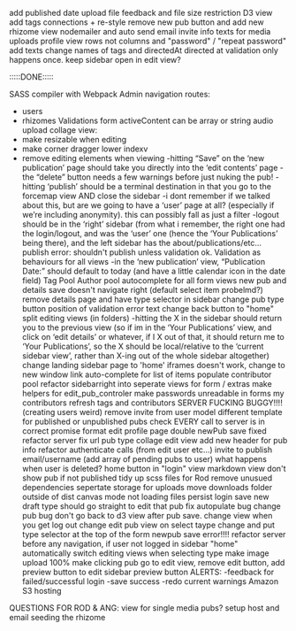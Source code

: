 
add published date
upload file feedback and file size restriction
D3 view add tags connections + re-style
remove new pub button and add new rhizome view
nodemailer and auto send email invite
info texts for media uploads
profile view rows not columns and "password" / "repeat password"
add texts
change names of tags and directedAt
directed at validation only happens once.
keep sidebar open in edit view?

:::::DONE:::::

SASS compiler with Webpack
Admin navigation routes:
- users
- rhizomes
Validations form
activeContent can be array or string
audio upload
collage view: 
- make resizable when editing
- make corner dragger lower indexv
- remove editing elements when viewing
-hitting “Save” on the ‘new publication’ page should take you directly into the ‘edit contents’ page
-the “delete” button needs a few warnings before just nuking the pub!
-hitting ‘publish’ should be a terminal destination in that you go to the forcemap view AND close the sidebar
-i dont remember if we talked about this, but are we going to have a ‘user’ page at all? (especially if we’re including anonymity). this can possibly fall as just a filter
-logout should be in the ‘right’ sidebar (from what i remember, the right one had the login/logout, and was the ‘user’ one (hence the ‘Your Publications’ being there), and the left sidebar has the about/publications/etc…
publish error: shouldn't publish unless validation ok.
Validation as behaviours for all views
-in the ‘new publication’ view, “Publication Date:” should default to today (and have a little calendar icon in the date field)
Tag Pool
Author pool 
autocomplete for all form views
new pub and details save doesn't navigate right (default select item probelmd?)
remove details page and have type selector in sidebar
change pub type button
position of validation error text
change back button to "home"
split editing views (in folders)
-hitting the X in the sidebar should return you to the previous view (so if im in the ‘Your Publications’ view, and click on ‘edit details’ or whatever, if I X out of that, it should return me to ‘Your Publications’, so the X should be local/relative to the ‘current sidebar view’, rather than X-ing out of the whole sidebar altogether)
change landing sidebar page to 'home'
iframes doesn't work, change to new window link
auto-complete for list of items
populate contributor pool
refactor sidebarright into seperate views for form / extras
make helpers for edit_pub_controler
make passwords unreadable in forms
my contributors
refresh tags and contributors
SERVER FUCKING BUGGY!!!! (creating users weird)
remove invite from user model
different template for published or unpublished pubs
check EVERY call to server is in correct promise format
edit profile page
double newPub save fixed
refactor server
fix url pub type
collage edit view
add new header for pub info
refactor authenticate calls (from edit user etc...)
invite to publish email/username (add array of pending pubs to user)
what happens when user is deleted?
home button in "login" view
markdown view
don't show pub if not published
tidy up scss files for Rod
remove unusued dependencies
sepertate storage for uploads
move downloads folder outside of dist
canvas mode not loading files
persist login
save new draft type should go straight to edit that pub
fix autopulate bug
change pub bug
don't go back to d3 view after pub save.
change view when you get log out
change edit pub view on select taype change and put type selector at the top of the form
newpub save error!!!!
refactor server
before any navigation, if user not logged in sidebar "home"
automatically switch editing views when selecting type
make image upload 100%
make clicking pub go to edit view, remove edit button, add preview button to edit sidebar
preview button
ALERTS:
-feedback for failed/successful login
-save success
-redo current warnings
Amazon S3 hosting



QUESTIONS FOR ROD & ANG:
view for single media pubs?
setup host and email
seeding the rhizome
